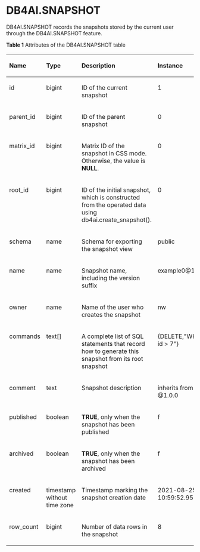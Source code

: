 # DB4AI.SNAPSHOT<a name="EN-US_TOPIC_0000001195271241"></a>

DB4AI.SNAPSHOT records the snapshots stored by the current user through the DB4AI.SNAPSHOT feature.

**Table  1**  Attributes of the DB4AI.SNAPSHOT table

<a name="table7264162193119"></a>
<table><thead align="left"><tr id="row1126472111314"><th class="cellrowborder" valign="top" width="13.38%" id="mcps1.2.5.1.1"><p id="p102641421133116"><a name="p102641421133116"></a><a name="p102641421133116"></a>Name</p>
</th>
<th class="cellrowborder" valign="top" width="23.21%" id="mcps1.2.5.1.2"><p id="p52641621173113"><a name="p52641621173113"></a><a name="p52641621173113"></a>Type</p>
</th>
<th class="cellrowborder" valign="top" width="38.379999999999995%" id="mcps1.2.5.1.3"><p id="p15264321153114"><a name="p15264321153114"></a><a name="p15264321153114"></a>Description</p>
</th>
<th class="cellrowborder" valign="top" width="25.03%" id="mcps1.2.5.1.4"><p id="p72641421163110"><a name="p72641421163110"></a><a name="p72641421163110"></a>Instance</p>
</th>
</tr>
</thead>
<tbody><tr id="row2026410215315"><td class="cellrowborder" valign="top" width="13.38%" headers="mcps1.2.5.1.1 "><p id="p152651218315"><a name="p152651218315"></a><a name="p152651218315"></a>id</p>
</td>
<td class="cellrowborder" valign="top" width="23.21%" headers="mcps1.2.5.1.2 "><p id="p8265162183114"><a name="p8265162183114"></a><a name="p8265162183114"></a>bigint</p>
</td>
<td class="cellrowborder" valign="top" width="38.379999999999995%" headers="mcps1.2.5.1.3 "><p id="p1226542123114"><a name="p1226542123114"></a><a name="p1226542123114"></a>ID of the current snapshot</p>
</td>
<td class="cellrowborder" valign="top" width="25.03%" headers="mcps1.2.5.1.4 "><p id="p112651621133115"><a name="p112651621133115"></a><a name="p112651621133115"></a>1</p>
</td>
</tr>
<tr id="row126552120317"><td class="cellrowborder" valign="top" width="13.38%" headers="mcps1.2.5.1.1 "><p id="p1326532116318"><a name="p1326532116318"></a><a name="p1326532116318"></a>parent_id</p>
</td>
<td class="cellrowborder" valign="top" width="23.21%" headers="mcps1.2.5.1.2 "><p id="p32650215317"><a name="p32650215317"></a><a name="p32650215317"></a>bigint</p>
</td>
<td class="cellrowborder" valign="top" width="38.379999999999995%" headers="mcps1.2.5.1.3 "><p id="p15265172117319"><a name="p15265172117319"></a><a name="p15265172117319"></a>ID of the parent snapshot</p>
</td>
<td class="cellrowborder" valign="top" width="25.03%" headers="mcps1.2.5.1.4 "><p id="p1426592143111"><a name="p1426592143111"></a><a name="p1426592143111"></a>0</p>
</td>
</tr>
<tr id="row9265162111316"><td class="cellrowborder" valign="top" width="13.38%" headers="mcps1.2.5.1.1 "><p id="p2265521133119"><a name="p2265521133119"></a><a name="p2265521133119"></a>matrix_id</p>
</td>
<td class="cellrowborder" valign="top" width="23.21%" headers="mcps1.2.5.1.2 "><p id="p12265521103114"><a name="p12265521103114"></a><a name="p12265521103114"></a>bigint</p>
</td>
<td class="cellrowborder" valign="top" width="38.379999999999995%" headers="mcps1.2.5.1.3 "><p id="p15265182173110"><a name="p15265182173110"></a><a name="p15265182173110"></a>Matrix ID of the snapshot in CSS mode. Otherwise, the value is <strong id="b425355271814"><a name="b425355271814"></a><a name="b425355271814"></a>NULL</strong>.</p>
</td>
<td class="cellrowborder" valign="top" width="25.03%" headers="mcps1.2.5.1.4 "><p id="p7265142117313"><a name="p7265142117313"></a><a name="p7265142117313"></a>0</p>
</td>
</tr>
<tr id="row826542116318"><td class="cellrowborder" valign="top" width="13.38%" headers="mcps1.2.5.1.1 "><p id="p2265421103116"><a name="p2265421103116"></a><a name="p2265421103116"></a>root_id</p>
</td>
<td class="cellrowborder" valign="top" width="23.21%" headers="mcps1.2.5.1.2 "><p id="p14528134563515"><a name="p14528134563515"></a><a name="p14528134563515"></a>bigint</p>
</td>
<td class="cellrowborder" valign="top" width="38.379999999999995%" headers="mcps1.2.5.1.3 "><p id="p10451184313399"><a name="p10451184313399"></a><a name="p10451184313399"></a>ID of the initial snapshot, which is constructed from the operated data using db4ai.create_snapshot().</p>
</td>
<td class="cellrowborder" valign="top" width="25.03%" headers="mcps1.2.5.1.4 "><p id="p626522114319"><a name="p626522114319"></a><a name="p626522114319"></a>0</p>
</td>
</tr>
<tr id="row142652215311"><td class="cellrowborder" valign="top" width="13.38%" headers="mcps1.2.5.1.1 "><p id="p1426552115314"><a name="p1426552115314"></a><a name="p1426552115314"></a>schema</p>
</td>
<td class="cellrowborder" valign="top" width="23.21%" headers="mcps1.2.5.1.2 "><p id="p18265192123114"><a name="p18265192123114"></a><a name="p18265192123114"></a>name</p>
</td>
<td class="cellrowborder" valign="top" width="38.379999999999995%" headers="mcps1.2.5.1.3 "><p id="p11265122111318"><a name="p11265122111318"></a><a name="p11265122111318"></a>Schema for exporting the snapshot view</p>
</td>
<td class="cellrowborder" valign="top" width="25.03%" headers="mcps1.2.5.1.4 "><p id="p1926512116314"><a name="p1926512116314"></a><a name="p1926512116314"></a>public</p>
</td>
</tr>
<tr id="row13265162118312"><td class="cellrowborder" valign="top" width="13.38%" headers="mcps1.2.5.1.1 "><p id="p1726516210317"><a name="p1726516210317"></a><a name="p1726516210317"></a>name</p>
</td>
<td class="cellrowborder" valign="top" width="23.21%" headers="mcps1.2.5.1.2 "><p id="p1226562153110"><a name="p1226562153110"></a><a name="p1226562153110"></a>name</p>
</td>
<td class="cellrowborder" valign="top" width="38.379999999999995%" headers="mcps1.2.5.1.3 "><p id="p18265142112317"><a name="p18265142112317"></a><a name="p18265142112317"></a>Snapshot name, including the version suffix</p>
</td>
<td class="cellrowborder" valign="top" width="25.03%" headers="mcps1.2.5.1.4 "><p id="p42651721153114"><a name="p42651721153114"></a><a name="p42651721153114"></a>example0@1.1.0</p>
</td>
</tr>
<tr id="row02652218313"><td class="cellrowborder" valign="top" width="13.38%" headers="mcps1.2.5.1.1 "><p id="p1265122111312"><a name="p1265122111312"></a><a name="p1265122111312"></a>owner</p>
</td>
<td class="cellrowborder" valign="top" width="23.21%" headers="mcps1.2.5.1.2 "><p id="p726512163110"><a name="p726512163110"></a><a name="p726512163110"></a>name</p>
</td>
<td class="cellrowborder" valign="top" width="38.379999999999995%" headers="mcps1.2.5.1.3 "><p id="p10265142115312"><a name="p10265142115312"></a><a name="p10265142115312"></a>Name of the user who creates the snapshot</p>
</td>
<td class="cellrowborder" valign="top" width="25.03%" headers="mcps1.2.5.1.4 "><p id="p5265132113117"><a name="p5265132113117"></a><a name="p5265132113117"></a>nw</p>
</td>
</tr>
<tr id="row67081539113217"><td class="cellrowborder" valign="top" width="13.38%" headers="mcps1.2.5.1.1 "><p id="p1270812391322"><a name="p1270812391322"></a><a name="p1270812391322"></a>commands</p>
</td>
<td class="cellrowborder" valign="top" width="23.21%" headers="mcps1.2.5.1.2 "><p id="p0708239113217"><a name="p0708239113217"></a><a name="p0708239113217"></a>text[]</p>
</td>
<td class="cellrowborder" valign="top" width="38.379999999999995%" headers="mcps1.2.5.1.3 "><p id="p570843953212"><a name="p570843953212"></a><a name="p570843953212"></a>A complete list of SQL statements that record how to generate this snapshot from its root snapshot</p>
</td>
<td class="cellrowborder" valign="top" width="25.03%" headers="mcps1.2.5.1.4 "><p id="p17087391326"><a name="p17087391326"></a><a name="p17087391326"></a>{DELETE,"WHERE id &gt; 7"}</p>
</td>
</tr>
<tr id="row201441045163216"><td class="cellrowborder" valign="top" width="13.38%" headers="mcps1.2.5.1.1 "><p id="p11144645113217"><a name="p11144645113217"></a><a name="p11144645113217"></a>comment</p>
</td>
<td class="cellrowborder" valign="top" width="23.21%" headers="mcps1.2.5.1.2 "><p id="p1614414519325"><a name="p1614414519325"></a><a name="p1614414519325"></a>text</p>
</td>
<td class="cellrowborder" valign="top" width="38.379999999999995%" headers="mcps1.2.5.1.3 "><p id="p6144134511323"><a name="p6144134511323"></a><a name="p6144134511323"></a>Snapshot description</p>
</td>
<td class="cellrowborder" valign="top" width="25.03%" headers="mcps1.2.5.1.4 "><p id="p1741313210120"><a name="p1741313210120"></a><a name="p1741313210120"></a>inherits from @1.0.0</p>
</td>
</tr>
<tr id="row03091552173216"><td class="cellrowborder" valign="top" width="13.38%" headers="mcps1.2.5.1.1 "><p id="p2031025219323"><a name="p2031025219323"></a><a name="p2031025219323"></a>published</p>
</td>
<td class="cellrowborder" valign="top" width="23.21%" headers="mcps1.2.5.1.2 "><p id="p1431085253214"><a name="p1431085253214"></a><a name="p1431085253214"></a>boolean</p>
</td>
<td class="cellrowborder" valign="top" width="38.379999999999995%" headers="mcps1.2.5.1.3 "><p id="p531035216328"><a name="p531035216328"></a><a name="p531035216328"></a><strong id="b250014451204"><a name="b250014451204"></a><a name="b250014451204"></a>TRUE</strong>, only when the snapshot has been published</p>
</td>
<td class="cellrowborder" valign="top" width="25.03%" headers="mcps1.2.5.1.4 "><p id="p14310552163215"><a name="p14310552163215"></a><a name="p14310552163215"></a>f</p>
</td>
</tr>
<tr id="row9175165623219"><td class="cellrowborder" valign="top" width="13.38%" headers="mcps1.2.5.1.1 "><p id="p1517519561329"><a name="p1517519561329"></a><a name="p1517519561329"></a>archived</p>
</td>
<td class="cellrowborder" valign="top" width="23.21%" headers="mcps1.2.5.1.2 "><p id="p16175105616321"><a name="p16175105616321"></a><a name="p16175105616321"></a>boolean</p>
</td>
<td class="cellrowborder" valign="top" width="38.379999999999995%" headers="mcps1.2.5.1.3 "><p id="p7175135618328"><a name="p7175135618328"></a><a name="p7175135618328"></a><strong id="b146551620172115"><a name="b146551620172115"></a><a name="b146551620172115"></a>TRUE</strong>, only when the snapshot has been archived</p>
</td>
<td class="cellrowborder" valign="top" width="25.03%" headers="mcps1.2.5.1.4 "><p id="p217535623219"><a name="p217535623219"></a><a name="p217535623219"></a>f</p>
</td>
</tr>
<tr id="row9253512143316"><td class="cellrowborder" valign="top" width="13.38%" headers="mcps1.2.5.1.1 "><p id="p22530124338"><a name="p22530124338"></a><a name="p22530124338"></a>created</p>
</td>
<td class="cellrowborder" valign="top" width="23.21%" headers="mcps1.2.5.1.2 "><p id="p12531512133313"><a name="p12531512133313"></a><a name="p12531512133313"></a>timestamp without time zone</p>
</td>
<td class="cellrowborder" valign="top" width="38.379999999999995%" headers="mcps1.2.5.1.3 "><p id="p4253151215332"><a name="p4253151215332"></a><a name="p4253151215332"></a>Timestamp marking the snapshot creation date</p>
</td>
<td class="cellrowborder" valign="top" width="25.03%" headers="mcps1.2.5.1.4 "><p id="p12253212103314"><a name="p12253212103314"></a><a name="p12253212103314"></a>2021-08-25 10:59:52.955604</p>
</td>
</tr>
<tr id="row199465153331"><td class="cellrowborder" valign="top" width="13.38%" headers="mcps1.2.5.1.1 "><p id="p1394621553317"><a name="p1394621553317"></a><a name="p1394621553317"></a>row_count</p>
</td>
<td class="cellrowborder" valign="top" width="23.21%" headers="mcps1.2.5.1.2 "><p id="p159468159332"><a name="p159468159332"></a><a name="p159468159332"></a>bigint</p>
</td>
<td class="cellrowborder" valign="top" width="38.379999999999995%" headers="mcps1.2.5.1.3 "><p id="p1094619155331"><a name="p1094619155331"></a><a name="p1094619155331"></a>Number of data rows in the snapshot</p>
</td>
<td class="cellrowborder" valign="top" width="25.03%" headers="mcps1.2.5.1.4 "><p id="p794610152331"><a name="p794610152331"></a><a name="p794610152331"></a>8</p>
</td>
</tr>
</tbody>
</table>

